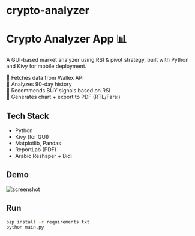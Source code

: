 # crypto-analyzer
# Crypto Analyzer App 📊

A GUI-based market analyzer using RSI & pivot strategy, built with Python and Kivy for mobile deployment.

🔹 Fetches data from Wallex API  
🔹 Analyzes 90-day history  
🔹 Recommends BUY signals based on RSI  
🔹 Generates chart + export to PDF (RTL/Farsi)  

## Tech Stack
- Python
- Kivy (for GUI)
- Matplotlib, Pandas
- ReportLab (PDF)
- Arabic Reshaper + Bidi

## Demo
![screenshot](screenshot.png)

## Run
```bash
pip install -r requirements.txt
python main.py
